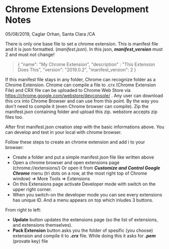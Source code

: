 # **Chrome Extensions Development Notes** 

05/08/2019, Caglar Orhan, Santa Clara /CA

There is only one base file to set a chrome extension. This is manifest file and it is json formatted. (_manifest.json_). In this json, **_manifest_version_** must 2 and must not change!
> {
    "name": "My Chrome Extension",
    "description" : "This Extension Does This",
    "version": "2019.0.2",
    "manifest_version": 2
  }

If this manifest file stays in any folder, Chrome can recognize folder as a Chrome Extension. Chrome can compile a file to .crx (Chrome Extension File) and CRX file can be uploaded to Chrome Web Store via https://chrome.google.com/webstore/devconsole/ .
Any user can download this crx into Chrome Browser and can use from this point.
By the way you don't need to compile it (even Chrome browser can compile). Zip the manifest.json containing folder and upload this zip. webstore accepts zip files too.

After first manifest.json creation step with the basic informations above. 
You can develop and test in your local with chrome browser.

Follow these steps to create an chrome extension and add i to your browser:
- Create a folder and put a simple manifest.json file like written above
- Open a chrome browser and open extensions page (chrome://extensions/) Or open it from  _**Customize and Control Google Chrome**_ menu (tri dots on a row, at the most right top of Chrome window) ⇒ More Tools ⇒ Extensions 
- On this Extensions page activate Developer mode with switch on the upper right corner.
- When you switch-on the developer mode you can see every extensions has unique ID. And a menu appears on top which inludes 3 buttons. 

From right to left: 
- **Update** button updates the extensions page (so the list of extensions, and extensions themselves).
- **Pack Extension** button asks you the folder of spesific (you choose) extension and compile it to **_.crx_** file. While doing this it asks for _**.pem**_ (provate key) file


